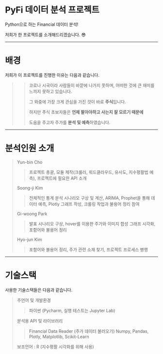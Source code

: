 # PyFi 데이터 분석 프로젝트
Python으로 하는 Financial 데이터 분석!

저희가 한 프로젝트를 소개해드리겠습니다. 😎

<hr>

# 배경
저희가 이 프로젝트를 진행한 이유는 다음과 같습니다.
> > 코로나 시국이라 사람들이 바깥에 나가지 못하며, 어떠한 것에 큰 재미를 느끼지 못하고 있습니다.
> > 
> > 그 와중에 가장 크게 관심을 가진 것이 바로 **주식**입니다.
> > 
> > 하지만 주식 초보자들은 **언제 팔아야하고 사는지 잘 모르기 때문에**
> > 
> > 도움을 주고자 주가를 **분석 및 예측**하였습니다.

<hr>

# 분석인원 소개

> Yun-bin Cho
> > 프로젝트 총괄, 모듈 제작(크롤러, 워드클라우드, 유사도, 지수평활법 예측), 프로젝트에 필요한 API 소개
> 
> Soong-ji Kim
> > 전체적인 통계 분석 시나리오 구상 및 계산, ARIMA, Prophet을 통해 데이터 예측, Plotly 그래프 작성, 크롤링 작업과 불용어 정리 참여
>
> Gi-woong Park
> > 발표 시나리오 구상, hover를 이용한 주가와 이미지 합성 그래프 시각화, 포함어와 불용어 정리
>
> Hyo-jun Kim
> > 포함어와 불용어 정리, 주가 관련 소재 찾기, 프로젝트 프로세스 병행

<hr>

# 기술스택
사용한 기술스택들은 다음과 같습니다.

> 주언어 및 개발환경
> >파이썬 (Pycharm, 실행 테스트는 Jupyter Lab)
>
> 분석용 API 및 라이브러리
> 
> > Financial Data Reader (주가 데이터 불러오기)
> > Numpy, Pandas, Plotly, Matplotlib, Scikit-Learn
>
> 보조언어 : R (지수평활 시각화를 위해 사용)
